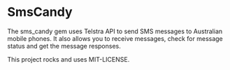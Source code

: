 # SmsCandy

The sms_candy gem uses Telstra API to send SMS messages to Australian mobile phones. It also allows you to receive messages, check for message status and get the message responses.

This project rocks and uses MIT-LICENSE.
